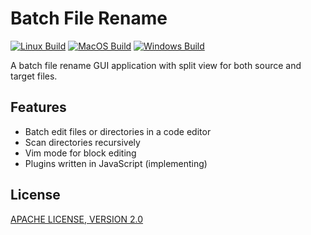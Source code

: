 # Batch File Rename

[![Linux Build](https://github.com/caoccao/BatchFileRename/actions/workflows/linux_build.yml/badge.svg)](https://github.com/caoccao/BatchFileRename/actions/workflows/linux_build.yml) [![MacOS Build](https://github.com/caoccao/BatchFileRename/actions/workflows/macos_build.yml/badge.svg)](https://github.com/caoccao/BatchFileRename/actions/workflows/macos_build.yml) [![Windows Build](https://github.com/caoccao/BatchFileRename/actions/workflows/windows_build.yml/badge.svg)](https://github.com/caoccao/BatchFileRename/actions/workflows/windows_build.yml)

A batch file rename GUI application with split view for both source and target files.

## Features

* Batch edit files or directories in a code editor
* Scan directories recursively
* Vim mode for block editing
* Plugins written in JavaScript (implementing)

## License

[APACHE LICENSE, VERSION 2.0](LICENSE)
